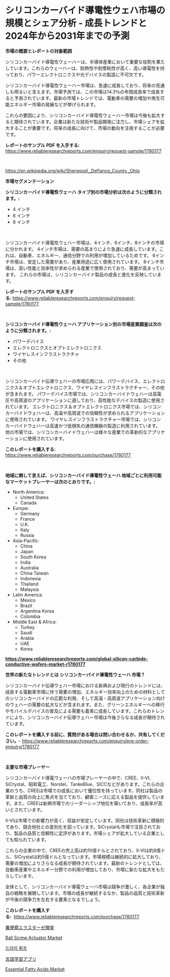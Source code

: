 <p><h1>シリコンカーバイド導電性ウェハ市場の規模とシェア分析 - 成長トレンドと2024年から2031年までの予測</h1></p><p><strong>市場の概要とレポートの対象範囲</strong></p>
<p><p>シリコンカーバイド導電性ウェーハーは、半導体産業において重要な役割を果たしています。これらのウェーハーは、耐熱性や耐摩耗性が高く、高い導電性を持っており、パワーエレクトロニクスや光デバイスの製造に不可欠です。</p><p>シリコンカーバイド導電性ウェーハー市場は、急速に成長しており、将来の見通しも明るいと言えます。市場予測では、この市場は14.3％の年間成長率で成長すると予測されています。最新の市場トレンドでは、電動車の需要の増加や再生可能エネルギー市場の発展などが挙げられます。</p><p>これらの要因により、シリコンカーバイド導電性ウェーハー市場は今後も拡大すると期待されています。企業は新たな技術や製品開発に注力し、市場シェアを拡大することが重要です。将来の成長に向けて、市場の動向を注視することが必要です。</p></p>
<p><strong>レポートのサンプル PDF を入手する:</strong> <a href="https://www.reliableresearchreports.com/enquiry/request-sample/1780177">https://www.reliableresearchreports.com/enquiry/request-sample/1780177</a></p>
<p>&nbsp;</p>
<p><a href="https://en.wikipedia.org/wiki/Sherwood,_Defiance_County,_Ohio">https://en.wikipedia.org/wiki/Sherwood,_Defiance_County,_Ohio</a></p>
<p><strong>市場セグメンテーション</strong></p>
<p><strong>シリコンカーバイド導電性ウェーハ タイプ別の市場分析は次のように分類されます。:</strong></p>
<p><ul><li>4 インチ</li><li>6 インチ</li><li>8 インチ</li></ul></p>
<p>&nbsp;</p>
<p><p>シリコンカーバイド導電性ウェハー市場は、4インチ、6インチ、8インチの市場に分かれます。 4インチ市場は、需要の高まりにより急速に成長しています。これは、自動車、エネルギー、通信分野での利用が増加しているためです。 6インチ市場は、安定した需要があり、産業用途に広く使用されています。 8インチ市場は、高い性能と効率性が求められる産業で使用されており、需要が高まっています。 これらの市場は、シリコンカーバイド製品の成長と進化を反映しています。</p></p>
<p><strong>レポートのサンプル PDF を入手する:</strong>&nbsp;<a href="https://www.reliableresearchreports.com/enquiry/request-sample/1780177">https://www.reliableresearchreports.com/enquiry/request-sample/1780177</a></p>
<p>&nbsp;</p>
<p><strong> シリコンカーバイド導電性ウェーハ アプリケーション別の市場産業調査は次のように分類されます。:</strong></p>
<p><ul><li>パワーデバイス</li><li>エレクトロニクスとオプトエレクトロニクス</li><li>ワイヤレスインフラストラクチャ</li><li>その他</li></ul></p>
<p>&nbsp;</p>
<p><p>シリコンカーバイド伝導ウェハーの市場応用には、パワーデバイス、エレクトロニクス＆オプトエレクトロニクス、ワイヤレスインフラストラクチャー、その他が含まれます。 パワーデバイス市場では、シリコンカーバイドウェハーは高電圧や高周波のアプリケーションに適しており、高性能なデバイスの製造に使用されています。 エレクトロニクス＆オプトエレクトロニクス市場では、シリコンカーバイドウェハーは、高温や高周波での信頼性が求められるアプリケーションに使用されています。 ワイヤレスインフラストラクチャー市場では、シリコンカーバイドウェハーは高速かつ低損失の通信機器の製造に利用されています。 他の市場では、シリコンカーバイドウェハーは様々な産業での革新的なアプリケーションに使用されています。</p></p>
<p><strong>このレポートを購入する:</strong>&nbsp; <a href="https://www.reliableresearchreports.com/purchase/1780177">https://www.reliableresearchreports.com/purchase/1780177</a></p>
<p>&nbsp;</p>
<p><strong>地域に関して言えば、シリコンカーバイド導電性ウェーハ 地域ごとに利用可能なマーケットプレーヤーは次のとおりです。:</strong></p>
<p><ul>
    <li>
        North America:
        <ul>
            <li>United States</li>
            <li>Canada</li>
        </ul>
    </li>
    <li>
        Europe:
        <ul>
            <li>Germany</li>
            <li>France</li>
            <li>U.K.</li>
            <li>Italy</li>
            <li>Russia</li>
        </ul>
    </li>
    <li>
        Asia-Pacific:
        <ul>
            <li>China</li>
            <li>Japan</li>
            <li>South Korea</li>
            <li>India</li>
            <li>Australia</li>
            <li>China Taiwan</li>
            <li>Indonesia</li>
            <li>Thailand</li>
            <li>Malaysia</li>
        </ul>
    </li>
    <li>
        Latin America:
        <ul>
            <li>Mexico</li>
            <li>Brazil</li>
            <li>Argentina Korea</li>
            <li>Colombia</li>
        </ul>
    </li>
    <li>
        Middle East & Africa:
        <ul>
            <li>Turkey</li>
            <li>Saudi</li>
            <li>Arabia</li>
            <li>UAE</li>
            <li>Korea</li>
        </ul>
    </li>
    </ul></p>
<p><strong><a href="https://www.reliableresearchreports.com/global-silicon-carbide-conductive-wafers-market-r1780177">https://www.reliableresearchreports.com/global-silicon-carbide-conductive-wafers-market-r1780177</a></strong>&nbsp;</p>
<p><strong>世界の新たなトレンドとは シリコンカーバイド導電性ウェーハ 市場？</strong></p>
<p><p>シリコンカーバイド伝導ウェハー市場における新興および現行のトレンドには、成長する電動車市場に伴う需要の増加、エネルギー効率向上のための材料としてのシリコンカーバイドの広範な利用、そして高温・高周波アプリケーション向けのウェハーの需要の拡大などが含まれます。また、グリーンエネルギーへの移行やモバイルデバイスの普及による需要も着実に成長しています。これらのトレンドにより、シリコンカーバイド伝導ウェハー市場は今後さらなる成長が期待されています。</p></p>
<p><strong>このレポートを購入する前に、質問がある場合は問い合わせるか、共有してください。</strong>- <a href="https://www.reliableresearchreports.com/enquiry/pre-order-enquiry/1780177">https://www.reliableresearchreports.com/enquiry/pre-order-enquiry/1780177</a></p>
<p>&nbsp;</p>
<p><strong>主要な市場プレーヤー</strong></p>
<p><p>シリコンカーバイド導電ウェーハの市場プレーヤーの中で、CREE、II-VI、SiCrystal、昭和電工、Norstel、TankeBlue、SICCなどがあります。これらの企業のうち、CREEは市場での成長において優位性を持っています。同社は製品の革新と品質の向上に焦点を当てており、顧客ニーズに応える製品を提供しています。また、CREEは新興市場でのリーダーシップ地位を築いており、成長率が高いとされています。</p><p>II-VIは市場での影響力が高く、収益が安定しています。同社は技術革新に積極的であり、競合他社との差別化を図っています。SiCrystalも市場で注目されており、製品の品質と信頼性に定評があります。市場シェアが拡大している企業としても知られています。</p><p>これらの企業の中で、CREEの売上高は約10億ドルとされており、II-VIは約8億ドル、SiCrystalは約5億ドルとなっています。市場規模は継続的に拡大しており、需要の増加によりさらなる成長が期待されています。最新のトレンドとしては、自動車産業やエネルギー分野での利用が増加しており、市場に新たな拡大をもたらしています。</p><p>全体として、シリコンカーバイド導電ウェーハ市場は競争が激しく、各企業が独自の戦略を展開しています。市場の成長が継続するなか、製品の品質と技術革新が今後の競争力を左右する要素となるでしょう。</p></p>
<p><strong>このレポートを購入する:</strong>&nbsp;&nbsp;<a href="https://www.reliableresearchreports.com/purchase/1780177">https://www.reliableresearchreports.com/purchase/1780177</a></p>
<p><p><a href="https://github.com/MosesSpinka1914/Market-Research-Report-List-2/blob/main/3812433153527.md">糞便膵エラスターゼ検査</a></p><p><a href="https://issuu.com/reportprime-2/docs/ball-screw-actuator-market-size-2030.pptx">Ball Screw Actuator Market</a></p><p><a href="https://github.com/laholand/Market-Research-Report-List-4/blob/main/5479720163995.md">드라이 펌프</a></p><p><a href="https://medium.com/@leeweir2009/%E8%A8%80%E8%AA%9E%E5%AD%A6%E7%BF%92%E3%82%A2%E3%83%97%E3%83%AA%E5%B8%82%E5%A0%B4%E3%81%AE%E5%B1%95%E6%9C%9B%E3%81%A8%E4%BA%88%E6%B8%AC-2024%E5%B9%B4%E3%81%8B%E3%82%892031%E5%B9%B4%E3%81%BE%E3%81%A7-9b8a28a50e11">言語学習アプリ</a></p><p><a href="https://github.com/WillieWoodard/Market-Research-Report-List-5/blob/main/essential-fatty-acids-market.md">Essential Fatty Acids Market</a></p></p>